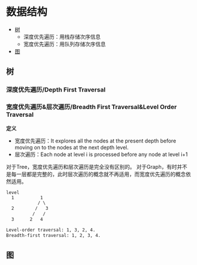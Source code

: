 # 数据结构

- [树](#树20230909)
  - 深度优先遍历：用栈存储次序信息
  - 宽度优先遍历：用队列存储次序信息
- [图](#图20230909)

## 树 <a name = "树20230909">

### 深度优先遍历/Depth First Traversal

### 宽度优先遍历&层次遍历/Breadth First Traversal&Level Order Traversal

**定义**

- 宽度优先遍历：It explores all the nodes at the present depth before moving on to the nodes at the next depth level.
- 层次遍历：Each node at level i is processed before any node at level i+1

对于Tree，宽度优先遍历和层次遍历是完全没有区别的。
对于Graph，有时并不是每一层都是完整的，此时层次遍历的概念就不再适用，而宽度优先遍历的概念依然适用。
```html
level
  1          1
            / \
  2        /   3
          /   /
  3      2   4

Level-order traversal: 1, 3, 2, 4.
Breadth-first traversal: 1, 2, 3, 4.
```

## 图 <a name = "图20230909">
